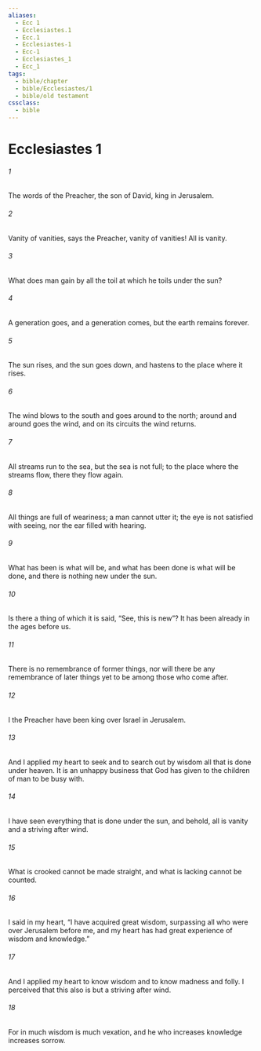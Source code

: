 ```yaml
---
aliases:
  - Ecc 1
  - Ecclesiastes.1
  - Ecc.1
  - Ecclesiastes-1
  - Ecc-1
  - Ecclesiastes_1
  - Ecc_1
tags:
  - bible/chapter
  - bible/Ecclesiastes/1
  - bible/old testament
cssclass:
  - bible
---
```


# Ecclesiastes 1

###### 1
The words of the Preacher, the son of David, king in Jerusalem.
###### 2
Vanity of vanities, says the Preacher, vanity of vanities! All is vanity.
###### 3
What does man gain by all the toil at which he toils under the sun?
###### 4
A generation goes, and a generation comes, but the earth remains forever.
###### 5
The sun rises, and the sun goes down, and hastens to the place where it rises.
###### 6
The wind blows to the south and goes around to the north; around and around goes the wind, and on its circuits the wind returns.
###### 7
All streams run to the sea, but the sea is not full; to the place where the streams flow, there they flow again.
###### 8
All things are full of weariness; a man cannot utter it; the eye is not satisfied with seeing, nor the ear filled with hearing.
###### 9
What has been is what will be, and what has been done is what will be done, and there is nothing new under the sun.
###### 10
Is there a thing of which it is said, “See, this is new”? It has been already in the ages before us.
###### 11
There is no remembrance of former things, nor will there be any remembrance of later things yet to be among those who come after.
###### 12
I the Preacher have been king over Israel in Jerusalem.
###### 13
And I applied my heart to seek and to search out by wisdom all that is done under heaven. It is an unhappy business that God has given to the children of man to be busy with.
###### 14
I have seen everything that is done under the sun, and behold, all is vanity and a striving after wind.
###### 15
What is crooked cannot be made straight, and what is lacking cannot be counted.
###### 16
I said in my heart, “I have acquired great wisdom, surpassing all who were over Jerusalem before me, and my heart has had great experience of wisdom and knowledge.”
###### 17
And I applied my heart to know wisdom and to know madness and folly. I perceived that this also is but a striving after wind.
###### 18
For in much wisdom is much vexation, and he who increases knowledge increases sorrow.


